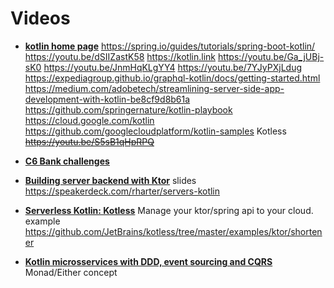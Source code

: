 # Videos

- **[kotlin home page](https://youtu.be/8xAH7RU0Y44)**
    https://spring.io/guides/tutorials/spring-boot-kotlin/
    https://youtu.be/dSIIZastK58
    https://kotlin.link
    https://youtu.be/Ga_jUBj-sK0
    https://youtu.be/JnmHqKLgYY4
    https://youtu.be/7YJyPXjLdug 
    https://expediagroup.github.io/graphql-kotlin/docs/getting-started.html
    https://medium.com/adobetech/streamlining-server-side-app-development-with-kotlin-be8cf9d8b61a
    https://github.com/springernature/kotlin-playbook
    https://cloud.google.com/kotlin
    https://github.com/googlecloudplatform/kotlin-samples
    Kotless ~~https://youtu.be/S5sB1qHpRPQ~~

- **[C6 Bank challenges](https://youtu.be/OSnqyvoPM5g)**

- **[Building server backend with Ktor](https://youtu.be/V4PS3IjIzlw)**
    slides https://speakerdeck.com/rharter/servers-kotlin

- **[Serverless Kotlin: Kotless](https://youtu.be/S5sB1qHpRPQ)**
    Manage your ktor/spring api to your cloud.
    example https://github.com/JetBrains/kotless/tree/master/examples/ktor/shortener

- **[Kotlin microsservices with DDD, event sourcing and CQRS](https://youtu.be/8AaDLS4a9C0)**
    Monad/Either concept
